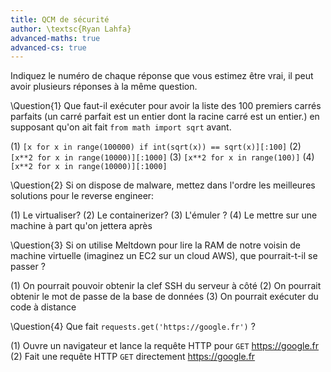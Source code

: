```yaml
---
title: QCM de sécurité
author: \textsc{Ryan Lahfa}
advanced-maths: true
advanced-cs: true
---
```


Indiquez le numéro de chaque réponse que vous estimez être vrai, il peut avoir plusieurs réponses à la même question.

\Question{1} Que faut-il exécuter pour avoir la liste des 100 premiers carrés parfaits (un carré parfait est un entier dont la racine carré est un entier.) en supposant qu'on ait fait `from math import sqrt` avant.

(1) `[x for x in range(100000) if int(sqrt(x)) == sqrt(x)][:100]`
(2) `[x**2 for x in range(10000)][:1000]`
(3) `[x**2 for x in range(100)]`
(4) `[x**2 for x in range(10000)][:1000]`

\Question{2} Si on dispose de malware, mettez dans l'ordre les meilleures solutions pour le reverse engineer:

(1) Le virtualiser?
(2) Le containerizer?
(3) L'émuler ?
(4) Le mettre sur une machine à part qu'on jettera après

\Question{3} Si on utilise Meltdown pour lire la RAM de notre voisin de machine virtuelle (imaginez un EC2 sur un cloud AWS), que pourrait-t-il se passer ?

(1) On pourrait pouvoir obtenir la clef SSH du serveur à côté
(2) On pourrait obtenir le mot de passe de la base de données
(3) On pourrait exécuter du code à distance

\Question{4} Que fait `requests.get('https://google.fr')` ?

(1) Ouvre un navigateur et lance la requête HTTP pour `GET` <https://google.fr>
(2) Fait une requête HTTP `GET` directement <https://google.fr>
